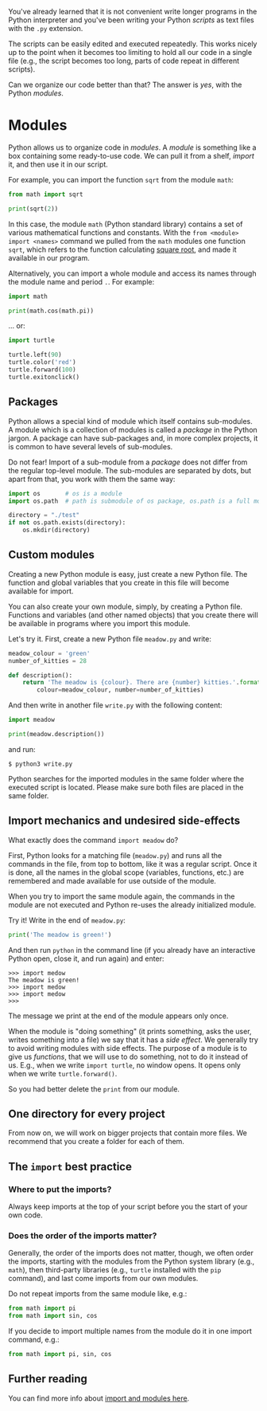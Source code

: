 You've already learned that it is not convenient write longer programs in the
Python interpreter and you've been writing your Python *scripts* as
text files with the `.py` extension.

The scripts can be easily edited and executed repeatedly. This works nicely
up to the point when it becomes too limiting to hold all our code in a
single file (e.g., the script becomes too long, parts of code repeat in
different scripts).

Can we organize our code better than that? The answer is *yes*, with the Python
*modules*.

# Modules

Python allows us to organize code in *modules*. A *module* is something like
a box containing some ready-to-use code.  We can pull it from a shelf, *import*
it, and then use it in our script.

For example, you can import the function `sqrt` from
the module `math`:

```python
from math import sqrt

print(sqrt(2))
```

In this case, the module `math` (Python standard library)
contains a set of various mathematical functions and constants.
With the `from <module> import <names>` command we pulled from the
`math` modules one function `sqrt`, which refers
to the function calculating [square root](https://en.wikipedia.org/wiki/Square_root),
and made it available in our program.

Alternatively, you can import a whole module and access its names through
the module name and period `.`. For example:

```python
import math

print(math.cos(math.pi))
```

... or:

```python
import turtle

turtle.left(90)
turtle.color('red')
turtle.forward(100)
turtle.exitonclick()
```

## Packages

Python allows a special kind of module which itself contains sub-modules.
A module which is a collection of modules is called a *package* in the Python
jargon. A package can have sub-packages and, in more complex projects, it is
common to have several levels of sub-modules.

Do not fear! Import of a sub-module from a *package* does not differ from the
regular top-level module. The sub-modules are separated by dots, but apart from
that, you work with them the same way:

```python
import os       # os is a module
import os.path  # path is submodule of os package, os.path is a full module name

directory = "./test"
if not os.path.exists(directory):
    os.mkdir(directory)
```

## Custom modules

Creating a new Python module is easy, just create a new Python file.
The function and global variables that you create in this file will become
available for import.

You can also create your own module, simply, by creating a Python file.
Functions and variables (and other named objects) that you create there will be available
in programs where you import this module.

Let's try it. First, create a new Python file `meadow.py` and write:


```python
meadow_colour = 'green'
number_of_kitties = 28

def description():
    return 'The meadow is {colour}. There are {number} kitties.'.format(
        colour=meadow_colour, number=number_of_kitties)
```

And then write in another file `write.py` with the following content:

```python
import meadow

print(meadow.description())
```

and run:

```console
$ python3 write.py
```

Python searches for the imported modules in the same folder where
the executed script is located. Please make sure both files are placed
in the same folder.

## Import mechanics and undesired side-effects

What exactly does the command `import meadow` do?

First, Python looks for a matching file (`meadow.py`) and runs all the commands
in the file, from top to bottom, like it was a regular script.
Once it is done, all the names in the global scope (variables, functions,
etc.) are remembered and made available for use outside of the module.

When you try to import the same module again, the commands in the module
are not executed and Python re-uses the already initialized module.

Try it! Write in the end of `meadow.py`:

```python
print('The meadow is green!')
```

And then run `python` in the command line (if you already have an interactive
Python open, close it, and run again) and enter:

```pycon
>>> import medow
The meadow is green!
>>> import medow
>>> import medow
>>>
```

The message we print at the end of the module appears only once.

When the module is "doing something" (it prints something, asks the user,
writes something into a file) we say that it has a *side effect*.
We generally try to avoid writing modules with side effects.
The purpose of a module is to give us *functions*, that we
will use to do something, not to do it instead of us.
E.g., when we write `import turtle`, no window opens. It opens
only when we write `turtle.forward()`.

So you had better delete the `print` from our module.

## One directory for every project

From now on, we will work on bigger projects that contain
more files. We recommend that you create a folder for each
of them.


## The `import` best practice

### Where to put the imports?

Always keep imports at the top of your script before you the start of your
own code.

### Does the order of the imports matter?

Generally, the order of the imports does not matter, though, we often
order the imports, starting with the modules from the Python system
library (e.g., `math`), then third-party libraries
(e.g., `turtle` installed with the `pip` command),
and last come imports from our own modules.


Do not repeat imports from the same module like, e.g.:

```python
from math import pi
from math import sin, cos
```

If you decide to import multiple names from the module do it in one import
command, e.g.:

```python
from math import pi, sin, cos
```

## Further reading
You can find more info about [import and modules here](https://chrisyeh96.github.io/2017/08/08/definitive-guide-python-imports.html#basics-of-the-python-import-and-syspath).
